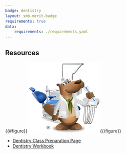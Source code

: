 ```yaml
---
badge: dentistry
layout: smb-merit-badge
requirements: true
data:
    requirements: ./requirements.yaml
---
```


## Resources

{{#figure}}<img src="dentistry-bucky.jpg" class="W(100%)" />{{/figure}}
* [Dentistry Class Preparation Page](dentistry-cpp.pdf)
* [Dentistry Workbook](dentistry-workbook.pdf)
